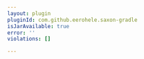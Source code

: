 ```yaml
---
layout: plugin
pluginId: com.github.eerohele.saxon-gradle
isJarAvailable: true
error: ''
violations: []

---
```

